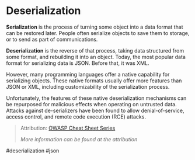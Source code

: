 # Deserialization
**Serialization** is the process of turning some object into a data format that can be restored later. People often serialize objects to save them to storage, or to send as part of communications.

**Deserialization** is the reverse of that process, taking data structured from some format, and rebuilding it into an object. Today, the most popular data format for serializing data is JSON. Before that, it was XML.

However, many programming languages offer a native capability for serializing objects. These native formats usually offer more features than JSON or XML, including customizability of the serialization process.

Unfortunately, the features of these native deserialization mechanisms can be repurposed for malicious effects when operating on untrusted data. Attacks against de-serializers have been found to allow denial-of-service, access control, and remote code execution (RCE) attacks.

> Attribution: [OWASP Cheat Sheet Series](https://cheatsheetseries.owasp.org/cheatsheets/Deserialization_Cheat_Sheet.html)
>
> *More information can be found at the attribution*

#deserialization #json